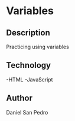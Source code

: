 # Variables

## Description

Practicing using variables

## Technology

-HTML
-JavaScript

## Author

Daniel San Pedro
